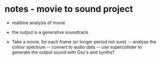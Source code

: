 # notes - movie to sound project
- realtime analysis of movie
- the output is a generative soundtrack

- Take a movie, for each frame (or longer period not sure)
-- analyse the colour spectrum
-- convert to audio data
-- use supercollider to generate the output sound with Osc's and synths?
